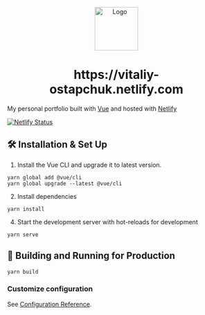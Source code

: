 <div align="center">
  <img alt="Logo" src="https://github.com/vitaliy-ostapchuk93/portfolio/tree/master/public/logo.png" width="100" />
</div>

<h1 align="center">
  https://vitaliy-ostapchuk.netlify.com
</h1>


My personal portfolio built with <a href="https://cli.vuejs.org/" target="_blank">Vue</a> and hosted with <a href="https://www.netlify.com/" target="_blank">Netlify</a>


 [![Netlify Status](https://api.netlify.com/api/v1/badges/104ecf48-5682-4a6c-908e-4d1b1239ff67/deploy-status)](https://app.netlify.com/sites/vitaliy-ostapchuk/deploys)


## 🛠 Installation & Set Up

1. Install the Vue CLI and upgrade it to latest version.

```
yarn global add @vue/cli
yarn global upgrade --latest @vue/cli
```

2. Install dependencies

```
yarn install
```

4. Start the development server with hot-reloads for development

```
yarn serve
```


## 🚀 Building and Running for Production

```
yarn build
```


### Customize configuration
See [Configuration Reference](https://cli.vuejs.org/config/).
